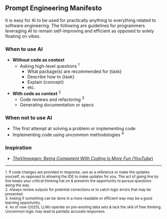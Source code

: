 ## Prompt Engineering Manifesto
It is easy for AI to be used for practically anything to everything related to software engineering. The following are guidelines for programmers leveraging AI to remain self-improving and efficient as opposed to solely floating on vibes.

### When to use AI
* **Without code as context**
  * Asking high-level questions <sup>1</sup>
    * What package(s) are recommended for {task}
    * Describe how to {task}
    * Explain {concept}
    * etc.
* **With code as context** <sup>2</sup>
  * Code reviews and refactoring <sup>3</sup>
  * Generating documentation or specs

### When not to use AI
* The first attempt at solving a problem or implementing code
* Implementing code using uncommon methodologies <sup>4</sup>

### Inspiration
* [_TheVimeagen: Being Competent With Coding Is More Fun (YouTube_)](https://www.youtube.com/watch?v=qLC2pHw3tHM)

---
  
<sub>1. If code changes are provided in response, use as a reference or make the updates yourself, as opposed to allowing the IDE to make updates for you. The act of going line by line keeps your critical thinking hat on & presents the opportunity to pursue questions along the way.</sub>  
<sub>2. Always review outputs for potential corrections or to catch logic errors that may be presented.</sub>  
<sub>3. Asking if something can be done in a more readable or efficient way may be a good learning opportunity.</sub>  
<sub>4. As of now (2025), LLMs operate on pre-existing data sets & lack the skill of free thinking. Uncommon logic may lead to partially accurate responses.</sub>
